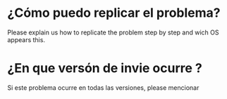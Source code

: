 # ¿Cómo puedo replicar el problema?

Please explain us how to replicate the problem step by step and wich OS appears this.

# ¿En que versón de invie ocurre ?

Si este problema ocurre en todas las versiones, please mencionar 
